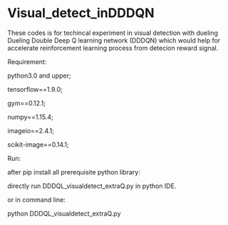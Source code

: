 # Visual_detect_inDDDQN

These codes is for techincal experiment in visual detection with dueling Dueling Double Deep Q learning network (DDDQN) which would help for accelerate reinforcement learning process from detecion reward signal.

Requirement:

python3.0 and upper;

tensorflow==1.9.0;

gym==0.12.1;

numpy==1.15.4;

imageio==2.4.1;

scikit-image==0.14.1;

Run:

after pip install all prerequisite python library:

directly run DDDQL_visualdetect_extraQ.py in python IDE.

or in command line:

python DDDQL_visualdetect_extraQ.py


